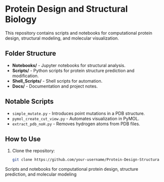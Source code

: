 # Protein Design and Structural Biology

This repository contains scripts and notebooks for computational protein design, structural modeling, and molecular visualization.

## Folder Structure
- **Notebooks/** - Jupyter notebooks for structural analysis.
- **Scripts/** - Python scripts for protein structure prediction and modification.
- **Shell_Scripts/** - Shell scripts for automation.
- **Docs/** - Documentation and project notes.

## Notable Scripts
- `simple_mutate.py` - Introduces point mutations in a PDB structure.
- `pymol_create_cut_view.py` - Automates visualization in PyMOL.
- `extract_pdb_noH.py` - Removes hydrogen atoms from PDB files.

## How to Use
1. Clone the repository:
   ```bash
   git clone https://github.com/your-username/Protein-Design-Structural-Biology.git# Protein-Design-Structural-Biology
Scripts and notebooks for computational protein design, structure prediction, and molecular modeling
